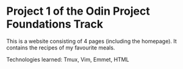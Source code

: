 # Project 1 of the Odin Project Foundations Track

This is a website consisting of 4 pages (including the homepage). It contains
the recipes of my favourite meals.


Technologies learned:
Tmux, Vim, Emmet, HTML
